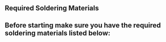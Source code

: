 ## Required Soldering Materials
Before starting make sure you have the required soldering materials listed below:
- 